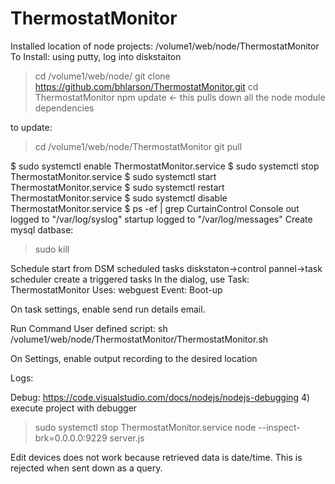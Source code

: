 ﻿# ThermostatMonitor
Installed location of node projects: /volume1/web/node/ThermostatMonitor
To Install:
using putty, log into diskstaiton
> cd /volume1/web/node/
> git clone https://github.com/bhlarson/ThermostatMonitor.git
> cd ThermostatMonitor
> npm update    <- this pulls down all the node module dependencies

to update:
> cd /volume1/web/node/ThermostatMonitor
> git pull

$ sudo systemctl enable ThermostatMonitor.service
$ sudo systemctl stop ThermostatMonitor.service
$ sudo systemctl start ThermostatMonitor.service
$ sudo systemctl restart ThermostatMonitor.service
$ sudo systemctl disable ThermostatMonitor.service
$ ps -ef | grep CurtainControl
Console out logged to "/var/log/syslog" startup logged to "/var/log/messages" Create mysql datbase:
> sudo kill <node process id>

Schedule start from DSM scheduled tasks
diskstaton->control pannel->task scheduler
create a triggered tasks
In the dialog, use
Task: ThermostatMonitor
Uses: webguest
Event: Boot-up

On task settings, enable send run details email.

Run Command User defined script:
sh /volume1/web/node/ThermostatMonitor/ThermostatMonitor.sh

On Settings, enable output recording to the desired location

Logs:

Debug: https://code.visualstudio.com/docs/nodejs/nodejs-debugging
4) 
execute project with debugger
> sudo systemctl stop ThermostatMonitor.service
> node --inspect-brk=0.0.0.0:9229 server.js

Edit devices does not work because retrieved data is date/time.  This is rejected when sent down as a query.


